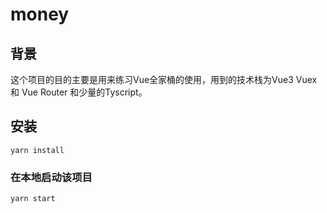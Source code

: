 # money

## 背景
  这个项目的目的主要是用来练习Vue全家桶的使用，用到的技术栈为Vue3 Vuex 和 Vue Router 和少量的Tyscript。

## 安装
```
yarn install
```

### 在本地启动该项目
```
yarn start
```

